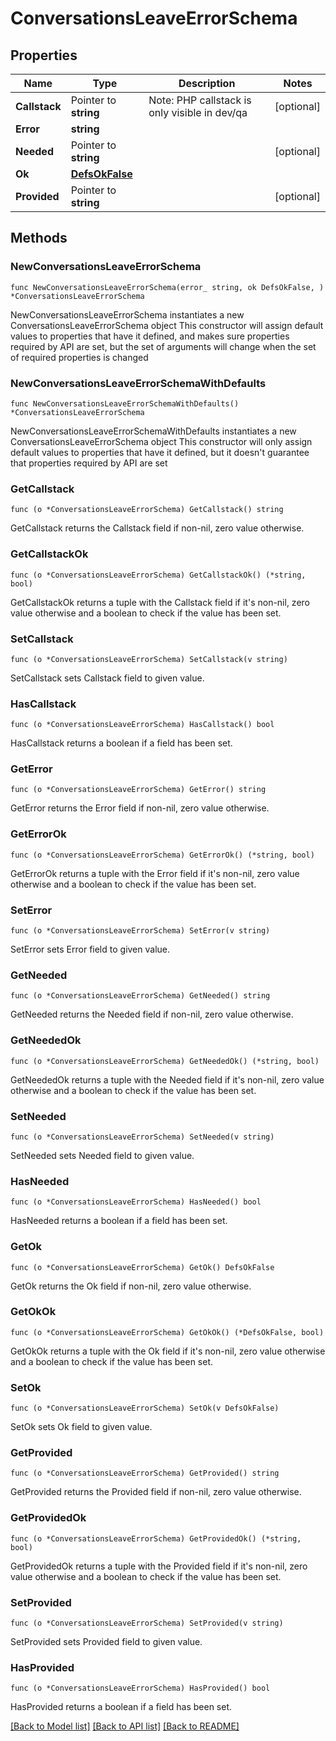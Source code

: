 # ConversationsLeaveErrorSchema

## Properties

Name | Type | Description | Notes
------------ | ------------- | ------------- | -------------
**Callstack** | Pointer to **string** | Note: PHP callstack is only visible in dev/qa | [optional] 
**Error** | **string** |  | 
**Needed** | Pointer to **string** |  | [optional] 
**Ok** | [**DefsOkFalse**](DefsOkFalse.md) |  | 
**Provided** | Pointer to **string** |  | [optional] 

## Methods

### NewConversationsLeaveErrorSchema

`func NewConversationsLeaveErrorSchema(error_ string, ok DefsOkFalse, ) *ConversationsLeaveErrorSchema`

NewConversationsLeaveErrorSchema instantiates a new ConversationsLeaveErrorSchema object
This constructor will assign default values to properties that have it defined,
and makes sure properties required by API are set, but the set of arguments
will change when the set of required properties is changed

### NewConversationsLeaveErrorSchemaWithDefaults

`func NewConversationsLeaveErrorSchemaWithDefaults() *ConversationsLeaveErrorSchema`

NewConversationsLeaveErrorSchemaWithDefaults instantiates a new ConversationsLeaveErrorSchema object
This constructor will only assign default values to properties that have it defined,
but it doesn't guarantee that properties required by API are set

### GetCallstack

`func (o *ConversationsLeaveErrorSchema) GetCallstack() string`

GetCallstack returns the Callstack field if non-nil, zero value otherwise.

### GetCallstackOk

`func (o *ConversationsLeaveErrorSchema) GetCallstackOk() (*string, bool)`

GetCallstackOk returns a tuple with the Callstack field if it's non-nil, zero value otherwise
and a boolean to check if the value has been set.

### SetCallstack

`func (o *ConversationsLeaveErrorSchema) SetCallstack(v string)`

SetCallstack sets Callstack field to given value.

### HasCallstack

`func (o *ConversationsLeaveErrorSchema) HasCallstack() bool`

HasCallstack returns a boolean if a field has been set.

### GetError

`func (o *ConversationsLeaveErrorSchema) GetError() string`

GetError returns the Error field if non-nil, zero value otherwise.

### GetErrorOk

`func (o *ConversationsLeaveErrorSchema) GetErrorOk() (*string, bool)`

GetErrorOk returns a tuple with the Error field if it's non-nil, zero value otherwise
and a boolean to check if the value has been set.

### SetError

`func (o *ConversationsLeaveErrorSchema) SetError(v string)`

SetError sets Error field to given value.


### GetNeeded

`func (o *ConversationsLeaveErrorSchema) GetNeeded() string`

GetNeeded returns the Needed field if non-nil, zero value otherwise.

### GetNeededOk

`func (o *ConversationsLeaveErrorSchema) GetNeededOk() (*string, bool)`

GetNeededOk returns a tuple with the Needed field if it's non-nil, zero value otherwise
and a boolean to check if the value has been set.

### SetNeeded

`func (o *ConversationsLeaveErrorSchema) SetNeeded(v string)`

SetNeeded sets Needed field to given value.

### HasNeeded

`func (o *ConversationsLeaveErrorSchema) HasNeeded() bool`

HasNeeded returns a boolean if a field has been set.

### GetOk

`func (o *ConversationsLeaveErrorSchema) GetOk() DefsOkFalse`

GetOk returns the Ok field if non-nil, zero value otherwise.

### GetOkOk

`func (o *ConversationsLeaveErrorSchema) GetOkOk() (*DefsOkFalse, bool)`

GetOkOk returns a tuple with the Ok field if it's non-nil, zero value otherwise
and a boolean to check if the value has been set.

### SetOk

`func (o *ConversationsLeaveErrorSchema) SetOk(v DefsOkFalse)`

SetOk sets Ok field to given value.


### GetProvided

`func (o *ConversationsLeaveErrorSchema) GetProvided() string`

GetProvided returns the Provided field if non-nil, zero value otherwise.

### GetProvidedOk

`func (o *ConversationsLeaveErrorSchema) GetProvidedOk() (*string, bool)`

GetProvidedOk returns a tuple with the Provided field if it's non-nil, zero value otherwise
and a boolean to check if the value has been set.

### SetProvided

`func (o *ConversationsLeaveErrorSchema) SetProvided(v string)`

SetProvided sets Provided field to given value.

### HasProvided

`func (o *ConversationsLeaveErrorSchema) HasProvided() bool`

HasProvided returns a boolean if a field has been set.


[[Back to Model list]](../README.md#documentation-for-models) [[Back to API list]](../README.md#documentation-for-api-endpoints) [[Back to README]](../README.md)


